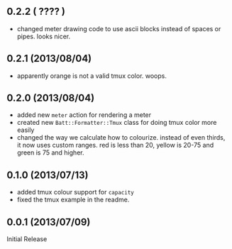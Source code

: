 0.2.2 ( ???? )
---

 * changed meter drawing code to use ascii blocks instead of spaces or pipes. looks nicer.

0.2.1 (2013/08/04)
---

 * apparently orange is not a valid tmux color. woops.

0.2.0 (2013/08/04)
---

 * added new `meter` action for rendering a meter
 * created new `Batt::Formatter::Tmux` class for doing tmux color more easily
 * changed the way we calculate how to colourize. instead of even thirds, it now
   uses custom ranges. red is less than 20, yellow is 20-75 and green is 75 and higher.

0.1.0 (2013/07/13)
---

 * added tmux colour support for `capacity`
 * fixed the tmux example in the readme.

0.0.1 (2013/07/09)
---

Initial Release
